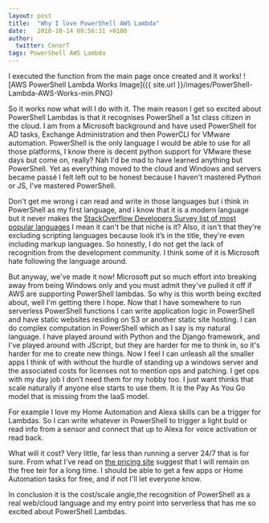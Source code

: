 ```yaml
---
layout: post
title:  "Why I love PowerShell AWS Lambda"
date:   2018-10-14 09:56:31 +0100
author:
  twitter: ConorT
tags: PowerShell AWS Lambda
---
```


I executed the function from the main page once created and it works!
![AWS PowerShell Lambda Works Image]({{ site.url }}/images/PowerShell-Lambda-AWS-Works-min.PNG)

So it works now what will I do with it. The main reason I get so excited about PowerShell Lambdas is that it recognises PowerShell a 1st class citizen in the cloud. I am from a Microsoft background and have used PowerShell for AD tasks, Exchange Administration and then PowerCLI for VMware automation. PowerShell is the only language I would be able to use for all those platforms, I know there is decent python support for VMware these days but come on, really? Nah I'd be mad to have learned anything but PowerShell. Yet as everything moved to the cloud and Windows and servers became passé I felt left out to be honest because I haven't mastered Python or JS, I've mastered PowerShell. 

Don't get me wrong i can read and write in those languages but i think in PowerShell as my first language, and i know that it is a modern language but it never makes the [StackOverflow Developers Survey list of most popular languages](https://insights.stackoverflow.com/survey/2018/#technology-programming-scripting-and-markup-languages) I mean it can't be that niche is it? Also, it isn't that they're excluding scripting languages because look it’s in the title, they're even including markup languages. So honestly, I do not get the lack of recognition from the development community. I think some of it is Microsoft hate following the language around.

But anyway, we've made it now! Microsoft put so much effort into breaking away from being Windows only and you must admit they've pulled it off if AWS are supporting PowerShell lambdas. So why is this worth being excited about, well I'm getting there I hope. Now that I have somewhere to run serverless PowerShell functions I can write application logic in PowerShell and have static websites residing on S3 or another static site hosting. I can do complex computation in PowerShell which as I say is my natural language. I have played around with Python and the Django framework, and I've played around with JScript, but they are harder for me to think in, so it's harder for me to create new things. Now I feel I can unleash all the smaller apps I think of with without the hurdle of standing up a windows server and the associated costs for licenses not to mention ops and patching. I get ops with my day job I don’t need them for my hobby too. I just want thinks that scale naturally if anyone else starts to use them. It is the Pay As You Go model that is missing from the IaaS model.

For example I love my Home Automation and Alexa skills can be a trigger for Lambdas. So I can write whatever in PowerShell to trigger a light buld or read info from a sensor and connect that up to Alexa for voice activation or read back.

What will it cost? Very little, far less than running a server 24/7 that is for sure. From what I've read on [the pricing site](https://aws.amazon.com/lambda/pricing/) suggest that I will remain on the free teir for a long time. I should be able to get a few apps or Home Automation tasks for free, and if not I'll let everyone know.

In conclusion it is the cost/scale angle,the recognition of PowerShell as a real web/cloud language and my entry point into serverless that has me so excited about PowerShell Lambdas.